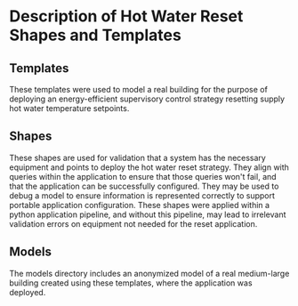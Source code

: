 # Description of Hot Water Reset Shapes and Templates

## Templates 

These templates were used to model a real building for the purpose of deploying an energy-efficient supervisory control strategy resetting supply hot water temperature setpoints. 

## Shapes

These shapes are used for validation that a system has the necessary equipment and points to deploy the hot water reset strategy. They align with queries within the application to ensure that those queries won't fail, and that the application can be successfully configured. They may be used to debug a model to ensure information is represented correctly to support portable application configuration. These shapes were applied within a python application pipeline, and without this pipeline, may lead to irrelevant validation errors on equipment not needed for the reset application. 

## Models

The models directory includes an anonymized model of a real medium-large building created using these templates, where the application was deployed. 

